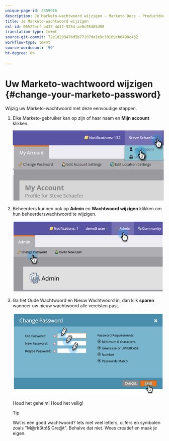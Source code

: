 ```yaml
---
unique-page-id: 2359916
description: Je Marketo-wachtwoord wijzigen - Marketo Docs - Productdocumentatie
title: Je Marketo-wachtwoord wijzigen
exl-id: 06527ecf-b437-4d12-9254-ae0c95485d58
translation-type: tm+mt
source-git-commit: 72e1d29347bd5b77107da1e9c30169cb6490c432
workflow-type: tm+mt
source-wordcount: '99'
ht-degree: 0%

---
```


# Uw Marketo-wachtwoord wijzigen {#change-your-marketo-password}

Wijzig uw Marketo-wachtwoord met deze eenvoudige stappen.

1. Elke Marketo-gebruiker kan op zijn of haar naam en **Mijn account** klikken.

   ![](assets/image2015-11-10-10-3a40-3a8.png)

1. Beheerders kunnen ook op **Admin** en **Wachtwoord wijzigen** klikken om hun beheerderswachtwoord te wijzigen.

   ![](assets/image2014-9-10-9-3a43-3a47.png)

1. Ga het Oude Wachtwoord en Nieuw Wachtwoord in, dan klik **sparen** wanneer uw nieuw wachtwoord alle vereisten past.

   ![](assets/image2014-9-10-9-3a44-3a2.png)

   Houd het geheim! Houd het veilig!

   >[!TIP]
   >
   >Wat is een goed wachtwoord? Iets met veel letters, cijfers en symbolen zoals &quot;M@rk3to!$ Gre@t&quot;. Behalve dat niet. Wees creatief en maak je eigen.
